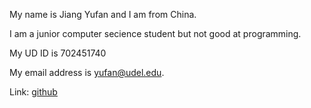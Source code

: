 My name is Jiang Yufan and I am from China.

I am a junior computer secience student but not good at programming.

My UD ID is 702451740

My email address is yufan@udel.edu.

Link: [github](https://github.com/Yufan-lab/Yufanlab.github.io)
